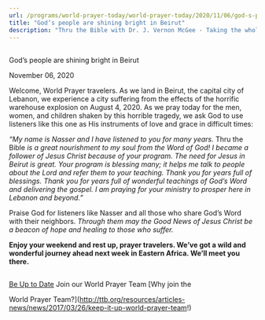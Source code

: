 ```yaml
---
url: /programs/world-prayer-today/world-prayer-today/2020/11/06/god-s-people-are-shining-bright-in-beirut
title: "God’s people are shining bright in Beirut"
description: "Thru the Bible with Dr. J. Vernon McGee - Taking the whole Word to the whole world"
---
```







## 
 God’s people are shining bright in Beirut


November 06, 2020




Welcome, World Prayer travelers. As we land in Beirut, the capital city of Lebanon, we experience a city suffering from the effects of the horrific warehouse explosion on August 4, 2020. As we pray today for the men, women, and children shaken by this horrible tragedy, we ask God to use listeners like this one as His instruments of love and grace in difficult times:

*“My name is Nasser and I have listened to you for many years.* Thru the Bible *is a great nourishment to my soul from the Word of God! I became a follower of Jesus Christ because of your program. The need for Jesus in Beirut is great. Your program is blessing many; it helps me talk to people about the Lord and refer them to your teaching. Thank you for years full of blessings. Thank you for years full of wonderful teachings of God’s Word and delivering the gospel. I am praying for your ministry to prosper here in Lebanon and beyond.”*

Praise God for listeners like Nasser and all those who share God’s Word with their neighbors. *Through them may the Good News of Jesus Christ be a beacon of hope and healing to those who suffer.*

**Enjoy your weekend and rest up, prayer travelers. We’ve got a wild and wonderful journey ahead next week in Eastern Africa. We’ll meet you there.**







## 




[Be Up to Date](http://feeds.feedburner.com/WorldPrayerToday "World Prayer Today RSS Feed")
Join our World Prayer Team
[Why join the  

World Prayer Team?](http://ttb.org/resources/articles-news/news/2017/03/26/keep-it-up-world-prayer-team!)




